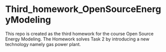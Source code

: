 # Third_homework_OpenSourceEnergyModeling
This repo is created as the third homework for the course Open Source Energy Modeling. The Homework solves Task 2 by introducing a new technology namely gas power plant.

